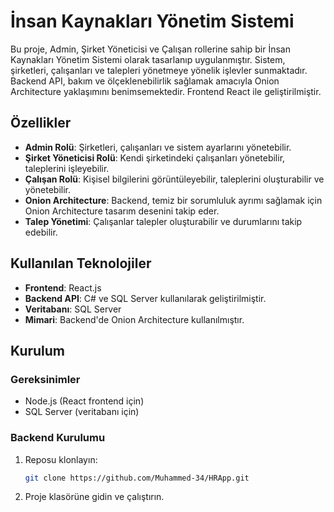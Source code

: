 # İnsan Kaynakları Yönetim Sistemi
 
Bu proje, Admin, Şirket Yöneticisi ve Çalışan rollerine sahip bir İnsan Kaynakları Yönetim Sistemi olarak tasarlanıp uygulanmıştır. Sistem, şirketleri, çalışanları ve talepleri yönetmeye yönelik işlevler sunmaktadır. Backend API, bakım ve ölçeklenebilirlik sağlamak amacıyla Onion Architecture yaklaşımını benimsemektedir. Frontend React ile geliştirilmiştir.
 
## Özellikler
 
- **Admin Rolü**: Şirketleri, çalışanları ve sistem ayarlarını yönetebilir.
- **Şirket Yöneticisi Rolü**: Kendi şirketindeki çalışanları yönetebilir, taleplerini işleyebilir.
- **Çalışan Rolü**: Kişisel bilgilerini görüntüleyebilir, taleplerini oluşturabilir ve yönetebilir.
- **Onion Architecture**: Backend, temiz bir sorumluluk ayrımı sağlamak için Onion Architecture tasarım desenini takip eder.
- **Talep Yönetimi**: Çalışanlar talepler oluşturabilir ve durumlarını takip edebilir.
 
## Kullanılan Teknolojiler
 
- **Frontend**: React.js
- **Backend API**: C# ve SQL Server kullanılarak geliştirilmiştir.
- **Veritabanı**: SQL Server
- **Mimari**: Backend'de Onion Architecture kullanılmıştır.
 
## Kurulum
 
### Gereksinimler
 
- Node.js (React frontend için)
- SQL Server (veritabanı için)
 
### Backend Kurulumu
 
1. Reposu klonlayın:
   ```bash
   git clone https://github.com/Muhammed-34/HRApp.git

2. Proje klasörüne gidin ve çalıştırın.
